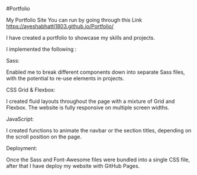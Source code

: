 #Portfolio

My Portfolio Site
You can run by going through this Link
https://ayeshabhatti1803.github.io/Portfolio/

I have created a portfolio to showcase my skills and projects.

I implemented the following :

Sass:

Enabled me to break different components down into separate Sass files, with the potential to re-use elements in projects.

CSS Grid & Flexbox:

I created fluid layouts throughout the page with a mixture of Grid and Flexbox. The website is fully responsive on multiple screen widths.

JavaScript:

I created functions to animate the navbar or the section titles, depending on the scroll position on the page.

Deployment:

Once the Sass and Font-Awesome files were bundled into a single CSS file, after that I have deploy my website with GitHub Pages.


